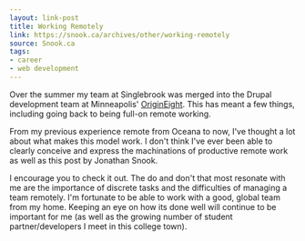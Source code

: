 ```yaml
---
layout: link-post
title: Working Remotely
link: https://snook.ca/archives/other/working-remotely
source: Snook.ca
tags:
- career
- web development
---
```


Over the summer my team at Singlebrook was merged into the Drupal development team at Minneapolis' [OriginEight](https://www.origineight.net/). This has meant a few things, including going back to being full-on remote working.

From my previous experience remote from Oceana to now, I've thought a lot about what makes this model work. I don't think I've ever been able to clearly conceive and express the machinations of productive remote work as well as this post by Jonathan Snook.

I encourage you to check it out. The do and don't that most resonate with me are the importance of discrete tasks and the difficulties of managing a team remotely. I'm fortunate to be able to work with a good, global team from my home. Keeping an eye on how its done well will continue to be important for me (as well as the growing number of student partner/developers I meet in this college town).